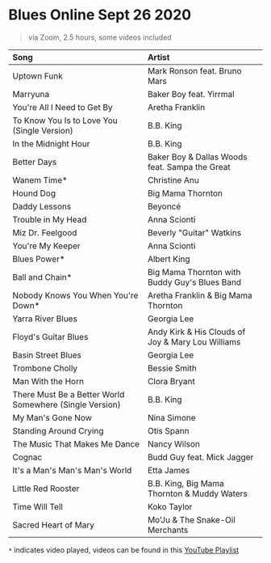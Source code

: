 # Blues Online Sept 26 2020

> via Zoom, 2.5 hours, some videos included

| Song | Artist |
|:-----|:-------|
| Uptown Funk | Mark Ronson feat. Bruno Mars |
| Marryuna | Baker Boy feat. Yirrmal |
| You're All I Need to Get By | Aretha Franklin |
| To Know You Is to Love You (Single Version) | B.B. King |
| In the Midnight Hour | B.B. King |
| Better Days | Baker Boy & Dallas Woods feat. Sampa the Great |
| Wanem Time* | Christine Anu |
| Hound Dog | Big Mama Thornton |
| Daddy Lessons | Beyoncé |
| Trouble in My Head | Anna Scionti |
| Miz Dr. Feelgood | Beverly "Guitar" Watkins |
| You're My Keeper | Anna Scionti |
| Blues Power* | Albert King |
| Ball and Chain* | Big Mama Thornton with Buddy Guy's Blues Band |
| Nobody Knows You When You're Down* | Aretha Franklin & Big Mama Thornton |
| Yarra River Blues | Georgia Lee |
| Floyd's Guitar Blues | Andy Kirk & His Clouds of Joy & Mary Lou Williams |
| Basin Street Blues | Georgia Lee |
| Trombone Cholly | Bessie Smith |
| Man With the Horn | Clora Bryant |
| There Must Be a Better World Somewhere (Single Version) | B.B. King |
| My Man's Gone Now | Nina Simone |
| Standing Around Crying | Otis Spann |
| The Music That Makes Me Dance | Nancy Wilson |
| Cognac | Budd Guy feat. Mick Jagger |
| It's a Man's Man's Man's World | Etta James |
| Little Red Rooster | B.B. King, Big Mama Thornton & Muddy Waters |
| Time Will Tell | Koko Taylor |
| Sacred Heart of Mary | Mo'Ju & The Snake-Oil Merchants |

`*` indicates video played, videos can be found in this [YouTube Playlist](https://www.youtube.com/playlist?list=PLh0yxmD4iOctbBHZcAI8xPU-eJFZqHoBV)
